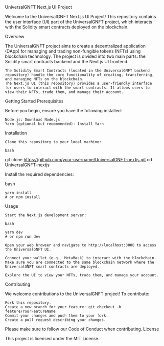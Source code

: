 UniversalGNFT Next.js UI Project

Welcome to the UniversalGNFT Next.js UI Project! This repository contains the user interface (UI) part of the UniversalGNFT project, which interacts with the Solidity smart contracts deployed on the blockchain.


Overview

The UniversalGNFT project aims to create a decentralized application (DApp) for managing and trading non-fungible tokens (NFTs) using blockchain technology. The project is divided into two main parts: the Solidity smart contracts backend and the Next.js UI frontend.

    The Solidity Smart Contracts (located in the UniversalGNFT backend repository) handle the core functionality of creating, transferring, and managing NFTs on the blockchain.
    The Next.js UI (this repository) provides a user-friendly interface for users to interact with the smart contracts. It allows users to view their NFTs, trade them, and manage their account.

Getting Started
Prerequisites

Before you begin, ensure you have the following installed:

    Node.js: Download Node.js
    Yarn (optional but recommended): Install Yarn

Installation

    Clone this repository to your local machine:

    bash

git clone https://github.com/your-username/UniversalGNFT-nextjs.git
cd UniversalGNFT-nextjs

Install the required dependencies:

bash

    yarn install
    # or npm install

Usage

    Start the Next.js development server:

    bash

    yarn dev
    # or npm run dev

    Open your web browser and navigate to http://localhost:3000 to access the UniversalGNFT UI.

    Connect your wallet (e.g., MetaMask) to interact with the blockchain. Make sure you are connected to the same blockchain network where the UniversalGNFT smart contracts are deployed.

    Explore the UI to view your NFTs, trade them, and manage your account.

Contributing

We welcome contributions to the UniversalGNFT project! To contribute:

    Fork this repository.
    Create a new branch for your feature: git checkout -b feature/YourFeatureName
    Commit your changes and push them to your fork.
    Create a pull request describing your changes.

Please make sure to follow our Code of Conduct when contributing.
License

This project is licensed under the MIT License.
